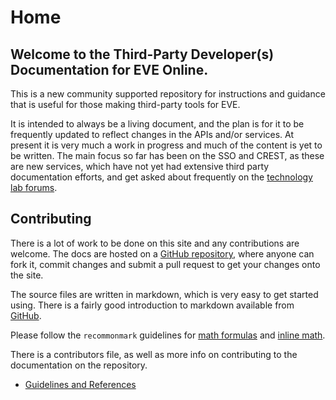# Home
## Welcome to the Third-Party Developer(s) Documentation for EVE Online.
This is a new community supported repository for instructions and guidance that is useful for those making third-party tools for EVE.

It is intended to always be a living document, and the plan is for it to be frequently updated to reflect changes in the APIs and/or services. At present it is very much a work in progress and much of the content is yet to be written. The main focus so far has been on the SSO and CREST, as these are new services, which have not yet had extensive third party documentation efforts, and get asked about frequently on the [technology lab forums](https://forums.eveonline.com/default.aspx?g=topics&f=263).

## Contributing
There is a lot of work to be done on this site and any contributions are welcome. The docs are hosted on a [GitHub repository](https://github.com/ccpgames/eveonline-third-party-documentation), where anyone can fork it, commit changes and submit a pull request to get your changes onto the site.

The source files are written in markdown, which is very easy to get started using. There is a fairly good introduction to markdown available from [GitHub](https://guides.github.com/features/mastering-markdown/).

Please follow the `recommonmark` guidelines for [math formulas](https://recommonmark.readthedocs.io/en/latest/auto_structify.html#math-formula) and [inline math](https://recommonmark.readthedocs.io/en/latest/auto_structify.html#inline-math).

There is a contributors file, as well as more info on contributing to the documentation on the repository.

* [Guidelines and References](reference/index.md)
